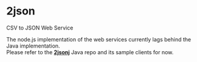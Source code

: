 2json
=====

CSV to JSON Web Service

The node.js implementation of the web services currently lags behind the Java implementation.  
Please refer to the [**2jsonj**](https://github.com/kenklin/2jsonj) Java repo and its sample clients for now.
